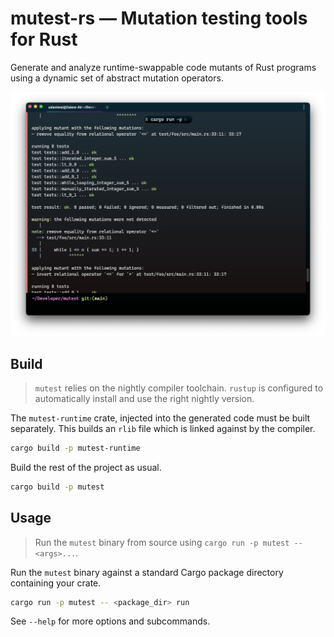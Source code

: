 # mutest-rs &mdash; Mutation testing tools for Rust

Generate and analyze runtime-swappable code mutants of Rust programs using a dynamic set of abstract mutation operators.

![Output of mutest](docs/res/output.png)

## Build

> `mutest` relies on the nightly compiler toolchain. `rustup` is configured to automatically install and use the right nightly version.

The `mutest-runtime` crate, injected into the generated code must be built separately. This builds an `rlib` file which is linked against by the compiler.

```sh
cargo build -p mutest-runtime
```

Build the rest of the project as usual.

```sh
cargo build -p mutest
```

## Usage

> Run the `mutest` binary from source using `cargo run -p mutest -- <args>...`.

Run the `mutest` binary against a standard Cargo package directory containing your crate.

```sh
cargo run -p mutest -- <package_dir> run
```

See `--help` for more options and subcommands.
